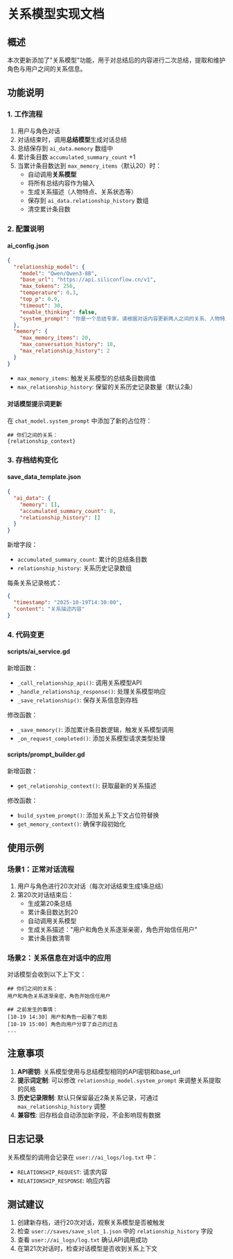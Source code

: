 # 关系模型实现文档

## 概述
本次更新添加了"关系模型"功能，用于对总结后的内容进行二次总结，提取和维护角色与用户之间的关系信息。

## 功能说明

### 1. 工作流程
1. 用户与角色对话
2. 对话结束时，调用**总结模型**生成对话总结
3. 总结保存到 `ai_data.memory` 数组中
4. 累计条目数 `accumulated_summary_count` +1
5. 当累计条目数达到 `max_memory_items`（默认20）时：
   - 自动调用**关系模型**
   - 将所有总结内容作为输入
   - 生成关系描述（人物特点、关系状态等）
   - 保存到 `ai_data.relationship_history` 数组
   - 清空累计条目数

### 2. 配置说明

#### ai_config.json
```json
{
  "relationship_model": {
    "model": "Qwen/Qwen3-8B",
    "base_url": "https://api.siliconflow.cn/v1",
    "max_tokens": 256,
    "temperature": 0.3,
    "top_p": 0.9,
    "timeout": 30,
    "enable_thinking": false,
    "system_prompt": "你是一个总结专家。请根据对话内容更新两人之间的关系、人物特点等，不超过50字。目前的关系：{relationship}/no_think"
  },
  "memory": {
    "max_memory_items": 20,
    "max_conversation_history": 10,
    "max_relationship_history": 2
  }
}
```

- `max_memory_items`: 触发关系模型的总结条目数阈值
- `max_relationship_history`: 保留的关系历史记录数量（默认2条）

#### 对话模型提示词更新
在 `chat_model.system_prompt` 中添加了新的占位符：
```
## 你们之间的关系：
{relationship_context}
```

### 3. 存档结构变化

#### save_data_template.json
```json
{
  "ai_data": {
    "memory": [],
    "accumulated_summary_count": 0,
    "relationship_history": []
  }
}
```

新增字段：
- `accumulated_summary_count`: 累计的总结条目数
- `relationship_history`: 关系历史记录数组

每条关系记录格式：
```json
{
  "timestamp": "2025-10-19T14:30:00",
  "content": "关系描述内容"
}
```

### 4. 代码变更

#### scripts/ai_service.gd
新增函数：
- `_call_relationship_api()`: 调用关系模型API
- `_handle_relationship_response()`: 处理关系模型响应
- `_save_relationship()`: 保存关系信息到存档

修改函数：
- `_save_memory()`: 添加累计条目数逻辑，触发关系模型调用
- `_on_request_completed()`: 添加关系模型请求类型处理

#### scripts/prompt_builder.gd
新增函数：
- `get_relationship_context()`: 获取最新的关系描述

修改函数：
- `build_system_prompt()`: 添加关系上下文占位符替换
- `get_memory_context()`: 确保字段初始化

## 使用示例

### 场景1：正常对话流程
1. 用户与角色进行20次对话（每次对话结束生成1条总结）
2. 第20次对话结束后：
   - 生成第20条总结
   - 累计条目数达到20
   - 自动调用关系模型
   - 生成关系描述："用户和角色关系逐渐亲密，角色开始信任用户"
   - 累计条目数清零

### 场景2：关系信息在对话中的应用
对话模型会收到以下上下文：
```
## 你们之间的关系：
用户和角色关系逐渐亲密，角色开始信任用户

## 之前发生的事情：
[10-19 14:30] 用户和角色一起看了电影
[10-19 15:00] 角色向用户分享了自己的过去
...
```

## 注意事项

1. **API密钥**: 关系模型使用与总结模型相同的API密钥和base_url
2. **提示词定制**: 可以修改 `relationship_model.system_prompt` 来调整关系提取的风格
3. **历史记录限制**: 默认只保留最近2条关系记录，可通过 `max_relationship_history` 调整
4. **兼容性**: 旧存档会自动添加新字段，不会影响现有数据

## 日志记录

关系模型的调用会记录在 `user://ai_logs/log.txt` 中：
- `RELATIONSHIP_REQUEST`: 请求内容
- `RELATIONSHIP_RESPONSE`: 响应内容

## 测试建议

1. 创建新存档，进行20次对话，观察关系模型是否被触发
2. 检查 `user://saves/save_slot_1.json` 中的 `relationship_history` 字段
3. 查看 `user://ai_logs/log.txt` 确认API调用成功
4. 在第21次对话时，检查对话模型是否收到关系上下文
